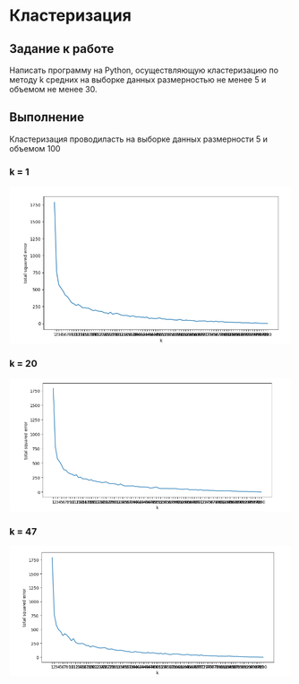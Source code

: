 # Кластеризация 
## Задание к работе 
Написать программу на Python, осуществляющую кластеризацию по методу k средних на выборке данных размерностью не менее 5 и объемом не менее 30.
## Выполнение 
Кластеризация проводиласть на выборке данных размерности 5 и объемом 100
### k = 1
![](screenshots/k_equals_1.PNG)
### k = 20
![](screenshots/k_equals_20.PNG)
### k = 47
![](screenshots/k_equals_47.PNG)